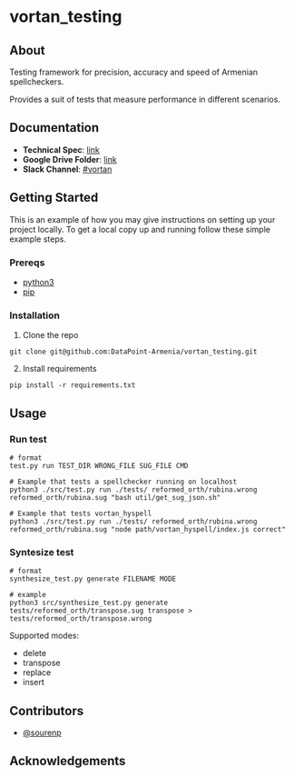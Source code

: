 # vortan_testing

## About

Testing framework for precision, accuracy and speed of Armenian spellcheckers.

Provides a suit of tests that measure performance in different scenarios.

## Documentation

-   **Technical Spec**: [link](https://docs.google.com/document/d/174XceYg-MSX32kfEz-C4bQx8zk43uHebvGSBaEduQWM/edit)
-   **Google Drive Folder**: [link](https://drive.google.com/drive/folders/1f1feyB_po6hS7TFvdvPWZ3Q6dSEDjklQ)
-   **Slack Channel**: [#vortan](https://datapointarmenia.slack.com/archives/C01LE2ADLFJ)

## Getting Started

This is an example of how you may give instructions on setting up your project locally. To get a local copy up and running follow these simple example steps.

### Prereqs

-   [python3](https://www.python.org/downloads/)
-   [pip](https://pypi.org/project/pip/)

### Installation

1. Clone the repo

```
git clone git@github.com:DataPoint-Armenia/vortan_testing.git
```

2. Install requirements

```
pip install -r requirements.txt
```

## Usage

### Run test

```
# format
test.py run TEST_DIR WRONG_FILE SUG_FILE CMD

# Example that tests a spellchecker running on localhost
python3 ./src/test.py run ./tests/ reformed_orth/rubina.wrong reformed_orth/rubina.sug "bash util/get_sug_json.sh"

# Example that tests vortan_hyspell
python3 ./src/test.py run ./tests/ reformed_orth/rubina.wrong reformed_orth/rubina.sug "node path/vortan_hyspell/index.js correct"
```

### Syntesize test

```
# format
synthesize_test.py generate FILENAME MODE

# example
python3 src/synthesize_test.py generate tests/reformed_orth/transpose.sug transpose > tests/reformed_orth/transpose.wrong
```

Supported modes:

-   delete
-   transpose
-   replace
-   insert

## Contributors

-   [@sourenp](https://github.com/sourenp)

## Acknowledgements
